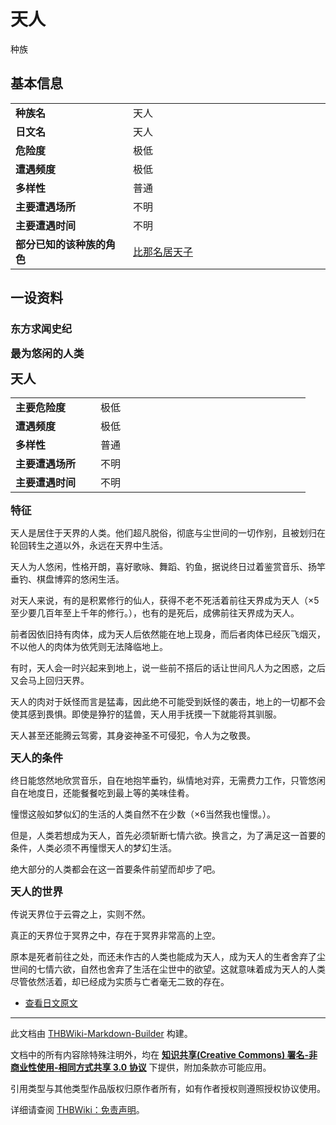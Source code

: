 # 天人

<!-- source html: G:\repos\THBWiki-Markdown-Builder\THBWikiMarkdown\Temp\main\5\52\ns0%3A%E5%A4%A9%E4%BA%BA.html -->

种族


## 基本信息

<table>
<tbody><tr><td style="width:180px"><b>种族名</b></td><td style="min-width:300px">天人</td></tr><tr><td><b>日文名</b></td><td>天人</td></tr><tr><td><b>危险度</b></td><td>极低</td></tr><tr><td><b>遭遇频度</b></td><td>极低</td></tr><tr><td><b>多样性</b></td><td>普通</td></tr><tr><td><b>主要遭遇场所</b></td><td>不明</td></tr><tr><td><b>主要遭遇时间</b></td><td>不明</td></tr><tr><td><b>部分已知的该种族的角色</b></td><td><a href="./比那名居天子.md" title="比那名居天子">比那名居天子</a></td></tr></tbody></table>



## 一设资料

### 东方求闻史纪
  
 **<big>最为悠闲的人类</big>**   

 **<big><big>天人</big></big>** 
  


<table><tbody><tr><td width="120px"><b>主要危险度</b></td><td width="320px">极低</td></tr><tr><td width="120px"><b>遭遇频度</b></td><td width="320px">极低</td></tr><tr><td width="120px"><b>多样性</b></td><td width="320px">普通</td></tr><tr><td width="120px"><b>主要遭遇场所</b></td><td width="320px">不明</td></tr><tr><td width="120px"><b>主要遭遇时间</b></td><td width="320px">不明</td></tr></tbody></table>


  
 **<big>特征</big>** 
  
  
天人是居住于天界的人类。他们超凡脱俗，彻底与尘世间的一切作别，且被划归在轮回转生之道以外，永远在天界中生活。  

天人为人悠闲，性格开朗，喜好歌咏、舞蹈、钓鱼，据说终日过着鉴赏音乐、扬竿垂钓、棋盘博弈的悠闲生活。  

  
  
对天人来说，有的是积累修行的仙人，获得不老不死活着前往天界成为天人（×5至少要几百年至上千年的修行。），也有的是死后，成佛前往天界成为天人。  

前者因依旧持有肉体，成为天人后依然能在地上现身，而后者肉体已经灰飞烟灭，不以他人的肉体为依凭则无法降临地上。  

  
  
有时，天人会一时兴起来到地上，说一些前不搭后的话让世间凡人为之困惑，之后又会马上回归天界。  

天人的肉对于妖怪而言是猛毒，因此绝不可能受到妖怪的袭击，地上的一切都不会使其感到畏惧。即使是狰狞的猛兽，天人用手抚摸一下就能将其驯服。  

  
  
天人甚至还能腾云驾雾，其身姿神圣不可侵犯，令人为之敬畏。  

  
  
  

 **<big>天人的条件</big>** 
  
  
终日能悠然地欣赏音乐，自在地抱竿垂钓，纵情地对弈，无需费力工作，只管悠闲自在地度日，还能餐餐吃到最上等的美味佳肴。  

憧憬这般如梦似幻的生活的人类自然不在少数（×6当然我也憧憬。）。  

但是，人类若想成为天人，首先必须斩断七情六欲。换言之，为了满足这一首要的条件，人类必须不再憧憬天人的梦幻生活。  

绝大部分的人类都会在这一首要条件前望而却步了吧。  

  
  
  

 **<big>天人的世界</big>** 
  
  
传说天界位于云霄之上，实则不然。  

真正的天界位于冥界之中，存在于冥界非常高的上空。  

  
  
原本是死者前往之处，而还未作古的人类也能成为天人，成为天人的生者舍弃了尘世间的七情六欲，自然也舍弃了生活在尘世中的欲望。这就意味着成为天人的人类尽管依然活着，却已经成为实质与亡者毫无二致的存在。  

  

- [查看日文原文](./东方求闻史纪-天人-中日对照.md)





---

此文档由 [THBWiki-Markdown-Builder](https://github.com/Delsin-Yu/THBWiki-Markdown-Builder) 构建。

文档中的所有内容除特殊注明外，均在 [**知识共享(Creative Commons) 署名-非商业性使用-相同方式共享 3.0 协议**](https://creativecommons.org/licenses/by-sa/3.0/deed.zh-hans) 下提供，附加条款亦可能应用。

引用类型与其他类型作品版权归原作者所有，如有作者授权则遵照授权协议使用。

详细请查阅 [THBWiki：免责声明](https://thbwiki.cc/THBWiki:%E5%85%8D%E8%B4%A3%E5%A3%B0%E6%98%8E)。

